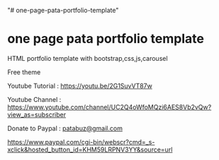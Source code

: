 "# one-page-pata-portfolio-template" 

one page pata portfolio template
===========================================

HTML portfolio template with bootstrap,css,js,carousel

Free theme

Youtube Tutorial : https://youtu.be/2G1SuvVT87w

Youtube Channel : https://www.youtube.com/channel/UC2Q4oWfoMQzi6AES8Vb2vQw?view_as=subscriber

Donate to Paypal : patabuz@gmail.com

https://www.paypal.com/cgi-bin/webscr?cmd=_s-xclick&hosted_button_id=KHM59LRPNV3YY&source=url
